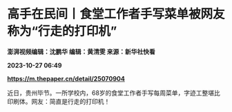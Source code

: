 # 高手在民间丨食堂工作者手写菜单被网友称为“行走的打印机”
**澎湃视频编辑：沈鹏华 编辑：黄清雯 来源：新华社快看**

**2023-10-27 06:49**

**https://m.thepaper.cn/detail/25070904**

近日，贵州毕节。一所学校内，68岁的食堂工作者手写每周菜单，字迹工整堪比印刷体。网友：简直是行走的打印机！